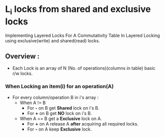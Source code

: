 # L<sub>i</sub> locks from shared and exclusive locks
Implementing Layered Locks For A Commutativity Table In Layered Locking using exclusive(write) and shared(read) locks.
## Overview :
- Each Lock is an array of N (No. of operations)(columns in table) basic r/w locks.
### When Locking an item(i) for an operation(A)
   - For every column/operation B in i's array :
     + When A != B
       - For **-** on B get **Shared** lock on i's B.
       - For **+** on B get **NO** lock on i's B.
     + When A == B get a **Exclusive** lock on A.
       - For **+** on A release A **after** acquiring all required locks.
       - For **-** on A keep **Exclusive** lock.

